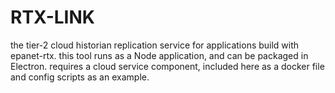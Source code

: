 # RTX-LINK
the tier-2 cloud historian replication service for applications build with epanet-rtx. this tool runs as a Node application, and can be packaged in Electron. requires a cloud service component, included here as a docker file and config scripts as an example.
